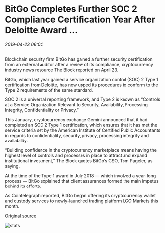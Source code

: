 # BitGo Completes Further SOC 2 Compliance Certification Year After Deloitte Award ...

###### 2019-04-23 06:04

Blockchain security firm BitGo has gained a further security certification from an external auditor after a review of its compliance, cryptocurrency industry news resource The Block reported on April 23.

BitGo, which last year gained a service organization control (SOC) 2 Type 1 certification from Deloitte, has now upped its procedures to conform to the Type 2 requirements of the same standard.

SOC 2 is a universal reporting framework, and Type 2 is known as “Controls at a Service Organization Relevant to Security, Availability, Processing Integrity, Confidentiality or Privacy.”

This January, cryptocurrency exchange Gemini announced that it had completed an SOC 2 Type 1 certification, which ensures that it has met the service criteria set by the American Institute of Certified Public Accountants in regards to confidentiality, security, privacy, processing integrity and availability.

“Building confidence in the cryptocurrency marketplace means having the highest level of controls and processes in place to attract and expand institutional investment,” The Block quotes BitGo’s CSO, Tom Pageler, as saying.

At the time of the Type 1 award in July 2018 — which involved a year-long process — BitGo explained that client assurances formed the main impetus behind its efforts.

As Cointelegraph reported, BitGo began offering its cryptocurrency wallet and custody services to newly-launched trading platform LGO Markets this month.

[Original source](https://cointelegraph.com/news/bitgo-completes-further-soc-2-compliance-certification-year-after-deloitte-award)

![stats](https://c.statcounter.com/11760860/0/a89fa40b/1/ "stats")